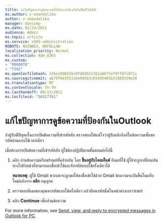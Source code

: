 ```yaml
---
title: แก้ไขปัญหาการดูข้อความที่ได้รับการป้องกันในOutlook
ms.author: v-smandalika
author: v-smandalika
manager: dansimp
ms.date: 02/24/2021
audience: Admin
ms.topic: article
ms.service: o365-administration
ROBOTS: NOINDEX, NOFOLLOW
localization_priority: Normal
ms.collection: Adm_O365
ms.custom:
- "9000078"
- "7342"
ms.openlocfilehash: 336e1906526c07d8db51f61a867fef9ff87c871c
ms.sourcegitcommit: ab75f66355116e995b3cb5505465b31989339e28
ms.translationtype: MT
ms.contentlocale: th-TH
ms.lasthandoff: 08/13/2021
ms.locfileid: "58317761"
---
```

# <a name="fix-problem-of-viewing-protected-message-in-outlook"></a>แก้ไขปัญหาการดูข้อความที่ป้องกันในOutlook

ถ้าผู้รับมีปัญหาในการเปิดข้อความที่เข้ารหัสลับ ตรวจสอบให้แน่ใจว่าผู้รับคลิกลิงก์ในข้อความเพื่อขอรหัสผ่านแบบใช้เวลาเดียว

เมื่อต้องการเปิดข้อความที่เข้ารหัสลับ ผู้ใช้ต้องปฏิบัติตามขั้นตอนต่อไปนี้

1. คลิก อ่านข้อความหรือพร้อมท์ที่คล้ายกัน โดย **ขึ้นอยู่กับไคลเอ็นต์** อีเมลที่ใช้ ผู้ใช้จะถูกเปลี่ยนเส้นทางไปยังหน้าที่สามารถลงชื่อเข้าใช้และรับรหัสแบบใช้ครั้งเดียวได้

    **หมายเหตุ**: ผู้ใช้ Gmail พวกเขาจะถูกขอให้ลงชื่อเข้าใช้ด้วย Gmail ข้อความจะเปิดขึ้นในแท็บใหม่หลังจาก **คลิก** อนุญาต

2. ตรวจสอบอีเมลของคุณหารหัสแบบใช้ครั้งเดียว แล้วป้อนรหัสนั้นในหน้าต่างเบราว์เซอร์

3. คลิก **Continue** เพื่ออ่านข้อความ

For more information, see [Send, view, and reply to encrypted messages in Outlook for PC](https://support.microsoft.com/topic/send-view-and-reply-to-encrypted-messages-in-outlook-for-pc-eaa43495-9bbb-4fca-922a-df90dee51980).


